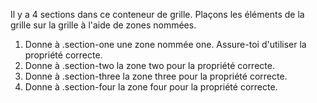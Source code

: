 Il y a 4 sections dans ce conteneur de grille. Plaçons les éléments de la grille sur la grille à l'aide de zones nommées.

1. Donne à .section-one une zone nommée one. Assure-toi d'utiliser la propriété correcte.
2. Donne à .section-two la zone two pour la propriété correcte.
3. Donne à .section-three la zone three pour la propriété correcte.
4. Donne à .section-four la zone four pour la propriété correcte.

